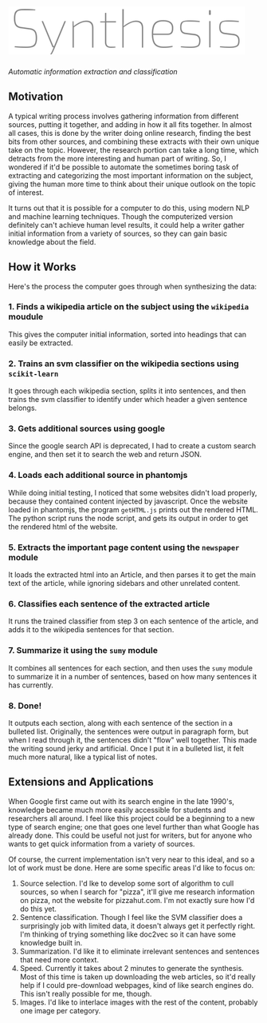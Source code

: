 
# ![Synthesis](https://raw.githubusercontent.com/supermdguy/synthesis/master/static/images/logo.png)
*Automatic information extraction and classification*

## Motivation
A typical writing process involves gathering information from different sources, putting it together,
and adding in how it all fits together.  In almost all cases, this is done by the writer doing online research, finding the best
bits from other sources, and combining these extracts with their own unique take on the topic.  However, the research
portion can take a long time, which detracts from the more interesting and human part of writing.  So, I wondered if it'd be possible
to automate the sometimes boring task of extracting and categorizing the most important information on the subject, giving the
human more time to think about their unique outlook on the topic of interest.

It turns out that it is possible for a computer to do this, using modern NLP and machine learning techniques.  Though the
computerized version definitely can't achieve human level results, it could help a writer gather initial information from a variety
of sources, so they can gain basic knowledge about the field.

## How it Works
Here's the process the computer goes through when synthesizing the data:

### 1. Finds a wikipedia article on the subject using the `wikipedia` moudule
This gives the computer initial information, sorted into headings that can easily be extracted.

### 2. Trains an svm classifier on the wikipedia sections using `scikit-learn`
It goes through each wikipedia section, splits it into sentences, and then trains the svm classifier to identify under which header
a given sentence belongs.

### 3. Gets additional sources using google
Since the google search API is deprecated, I had to create a custom search engine, and then set it to search the web and return JSON.

### 4. Loads each additional source in phantomjs
While doing initial testing, I noticed that some websites didn't load properly, because they contained content injected by javascript.
Once the website loaded in phantomjs, the program `getHTML.js` prints out the rendered HTML.  The python script runs the node script,
and gets its output in order to get the rendered html of the website.

### 5. Extracts the important page content using the `newspaper` module
It loads the extracted html into an Article, and then parses it to get the main text of the article, while ignoring sidebars and other
unrelated content.

### 6. Classifies each sentence of the extracted article
It runs the trained classifier from step 3 on each sentence of the article, and adds it to the wikipedia sentences for that section.

### 7. Summarize it using the `sumy` module
It combines all sentences for each section, and then uses the `sumy` module to summarize it in a number of sentences, based on how many
sentences it has currently.

### 8. Done!
It outputs each section, along with each sentence of the section in a bulleted list.  Originally, the sentences were output in paragraph form, but when I read through it, the sentences
didn't "flow" well together.  This made the writing sound jerky and artificial.  Once I put it in a bulleted list, it felt much more
natural, like a typical list of notes.

## Extensions and Applications
When Google first came out with its search engine in the late 1990's, knowledge became much more easily accessible for students and
researchers all around.  I feel like this project could be a beginning to a new type of search engine; one that goes one level further
than what Google has already done.  This could be useful not just for writers, but for anyone who wants to get quick information from
a variety of sources.

Of course, the current implementation isn't very near to this ideal, and so a lot of work must be done. Here are some specific areas I'd
like to focus on:

1. Source selection. I'd lke to develop some sort of algorithm to cull sources, so when I search for "pizza", it'll give me research
information on pizza, not the website for pizzahut.com.  I'm not exactly sure how I'd do this yet.
2. Sentence classification.  Though I feel like the SVM classifier does a surprisingly job with limited data, it doesn't always get
it perfectly right.  I'm thinking of trying something like doc2vec so it can have some knowledge built in.
3. Summarization.  I'd like it to eliminate irrelevant sentences and sentences that need more context.
4. Speed.  Currently it takes about 2 minutes to generate the synthesis.  Most of this time is taken up downloading the web articles, so
it'd really help if I could pre-download webpages, kind of like search engines do.  This isn't really possible for me, though.
5. Images.  I'd like to interlace images with the rest of the content, probably one image per category.